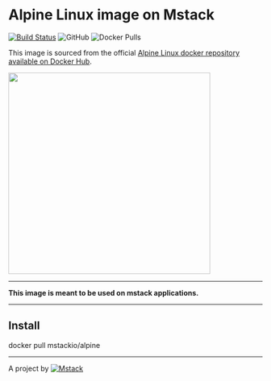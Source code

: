 # Alpine Linux image on Mstack

[![Build Status](https://travis-ci.com/mstackio/image-alpine.svg?branch=master)](https://travis-ci.com/mstackio/image-alpine)
![GitHub](https://img.shields.io/github/license/mstackio/image-alpine)
![Docker Pulls](https://img.shields.io/docker/pulls/mstackio/alpine)

This image is sourced from the official [Alpine Linux docker repository available on Docker Hub](https://hub.docker.com/_/alpine/).

<img src="http://alpinelinux.org/alpinelinux-logo.svg" width="400px" />

---

**This image is meant to be used on mstack applications.**

---

## Install

docker pull mstackio/alpine

---

A project by [![Mstack](https://avatars3.githubusercontent.com/u/61955974?s=42&v=4)](https://mstack.io/)
